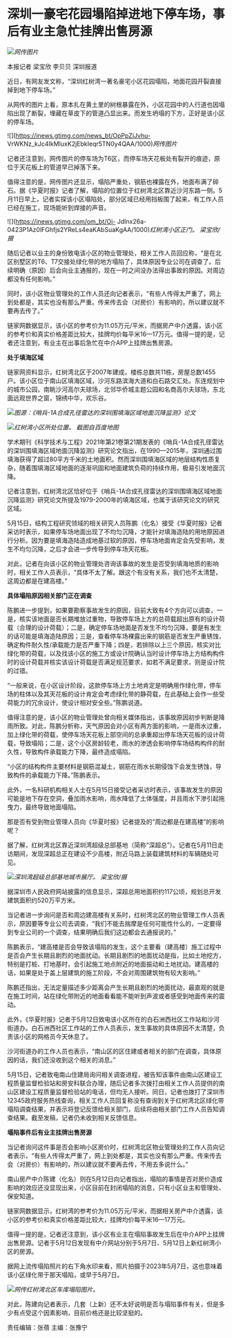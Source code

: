 # 深圳一豪宅花园塌陷掉进地下停车场，事后有业主急忙挂牌出售房源

![](https://inews.gtimg.com/om_bt/Old1sedlOdhR5NXiB4J3oylau2baqReaMVs2BMD0PYA5MAA/1000)_网传图片_

本报记者 梁宝欣 李贝贝 深圳报道

近日，有网友发文称，“深圳红树湾一著名豪宅小区花园塌陷，地面花园开裂直接掉到地下停车场。”

从网传的图片上看，原本扎在黄土里的树根暴露在外，小区花园中的人行道也因塌陷出现了断裂，埋藏在草皮下的管道凸显出来。而发生坍塌的下方，正好是该小区的停车场。

![](https://inews.gtimg.com/news_bt/OpPpZjJvhu-
VrWKNz_kJc4IkMIuxK2jEbkIeqr5TN0y4QAA/1000)_网传图片_

记者还注意到，网传图片的停车场为T6区，而停车场天花板处有裂开的痕迹，原位于天花板上的管道早已掉落下来。

值得注意的是，网传图片还显示，塌陷严重处，钢筋也裸露在外，地面布满了碎石。据《华夏时报》记者了解，塌陷的位置位于红树湾北区靠近沙河东路一侧。5月11日早上，记者实探该小区塌陷处，部分区域已经用挡板围了起来，有工作人员已经在施工，现场能听到焊接的声音。

![](https://inews.gtimg.com/om_bt/Oi-
JdInx26a-0423P1Az0lFGhfjs2YReLs4eaKAbSuaKgAA/1000)_红树湾小区正门。 梁宝欣/摄_

随后记者以业主的身份致电该小区的物业管理处，相关工作人员回应称，“是在北区别墅区的T6、T7交接处绿化带的地方塌陷了，具体原因专业公司在调查了。后续明确（原因）后会向业主通报的，现在一时之间没办法得出事故的原因。对周边都没有任何影响。”

同时，该小区物业管理处的工作人员还向记者表示，“有些人传得太严重了，网上到处都是，其实也没有那么严重。传来传去会（对房价）有影响的，所以建议就不要再去传了。”

链家网数据显示，该小区的参考价为11.05万元/平米，而据房产中介透露，该小区的参考价和真实价格差距比较大，挂牌均价每平米16—17万元。值得一提的是，记者还注意到，有业主在出事后急忙在中介APP上挂牌出售房源。

**处于填海区域**

链家网资料显示，红树湾北区于2007年建成，楼栋总数共11栋，房屋总数1455户。该小区位于南山区填海区域，沙河东路滨海大道和白石路交汇处。东连规划中的城市公园，南眺沙河高尔夫球场，北邻华侨城主题公园和名商高尔夫球场，东北面远观世界之窗，锦绣中华，欢乐谷。

![](https://inews.gtimg.com/om_bt/O1TyXm7U328h1l834sXwNeN7diCylow92ijFqIEZ11zdwAA/1000)_图源：《哨兵-1A合成孔径雷达的深圳围填海区域地面沉降监测》论文_

![](https://inews.gtimg.com/om_bt/OQjyQHUbUPVuGQy3F4HpR0d9bXQjgRpySSJ6iYCSRxT8oAA/1000)_红树湾小区所处位置。
截图自百度地图_

学术期刊《科学技术与工程》2021年第21卷第21期发表的《哨兵-1A合成孔径雷达的深圳围填海区域地面沉降监测》研究论文指出，在1990—2015年，深圳通过围填海获得了超过80平方千米的土地面积。然而深圳围填海区域的地层结构性质复杂，随着围填海区域地面的逐渐巩固和地面建筑负荷的持续作用，极易引发地面沉降。

记者注意到，红树湾北区恰好位于《哨兵-1A合成孔径雷达的深圳围填海区域地面沉降监测》研究论文所提及1979-2000年的填海区域，也属于该研究论文的研究区域。

5月15日，结构工程研究领域的相关研究人员陈鹏（化名）接受《华夏时报》记者采访时表示，如果停车场地面出现了不均匀沉降，才能针对填海造陆的用地原因进行分析。因为要是填海造陆造成地基过软的原因，停车场地面肯定会先受影响，发生不均匀沉降，之后才会进一步传导到停车场天花板。

对此，记者在向该小区的物业管理处咨询该事故的发生是否受到填海地质的影响时，相关工作人员表示，“具体不太了解。跟这个有没有关系，我们也不太清楚，这周边都是在建高楼。”

**具体塌陷原因相关部门正在调查**

陈鹏进一步提到，如果要勘察事故发生的原因，目前大致有4个方向可以调查，一是，核实该地面是否长期堆放过重物，导致停车场上方的总荷载超出原有的设计荷载（合理的设计荷载）；二是，确定停车场地面是否发生不均匀沉降，要是有发生的话可能是填海造陆原因；三是，查看停车场裸露出来的钢筋是否发生严重锈蚀，确定构件耐久性/承载能力是否严重下降；四是，若排除以上三个原因，核实对比绿化带的荷载，以及找该小区的施工方或设计院确认当时设计停车场上方结构构件时的设计荷载并核实该设计荷载是否满足规范要求，如若不满足要求，则是设计院的过错。

“一般来说，在小区设计阶段，这款停车场上方土地肯定是明确用作绿化带，停车场的柱体以及其天花板的设计肯定会考虑绿化带的静荷载，在此基础上会作一些受荷能力的冗余设计，使设计相对安全些。”陈鹏说道。

值得注意的是，该小区的物业管理处曾向相关媒体指出，该事故原因初步判断是降雨所致。对此，陈鹏分析称，天气原因会对小区有两方面的影响，一是雨水过重，加上绿化带的荷载，使停车场天花板上部空间的总承重超出停车场天花板的设计荷载，导致塌陷；二是，这个小区房龄较老，雨水的渗透会影响停车场结构构件的耐久性，导致构件承载能力下降，最终造成塌陷。

“小区的结构构件主要材料是钢筋混凝土，钢筋在雨水长期侵蚀下会发生锈蚀，导致构件的承载能力下降。”陈鹏表示。

此外，一名科研机构相关人士在5月15日接受记者采访时表示，该事故发生的原因可能是地下存在空洞，叠加雨水影响，雨水降低了土体强度，并且雨水下渗引起拖曳力，最终导致地面塌陷。

那是否有受到物业管理人员向《华夏时报》记者提及的“周边都是在建高楼”的影响呢？

据了解，红树湾北区靠近深圳湾超级总部基地（简称“深超总”）。记者在5月11日走访期间，发现深超总正在建设不少高楼，附近马路上装载建筑材料的车辆随处可见。

![](https://inews.gtimg.com/om_bt/OkXv9_9m73O5NZvBuK6Vf5AXxXUJlFehGLUjKxM_WcnqIAA/1000)_深圳湾超级总部基地城市展厅。
梁宝欣/摄_

据深圳市人民政府网站披露的信息显示，深超总用地面积约117公顷，规划总开发建筑面积约520万平方米。

当记者进一步询问是否和周边建高楼有关系时，红树湾北区的物业管理工作人员表示，原因要等专业公司去调查，“我们不能去揣摩是任何可能性什么的，一定要得到专业公司的一个调查，结果明确后我们这边都会去通报说的。”

陈鹏表示，“建高楼是否会导致该塌陷的发生，这个主要看（建高楼）施工过程中是否会产生长期且剧烈的地面扰动。长期且剧烈的地面扰动是指，比如土地挖方，特别是打桩、打地基时，会引起施工地点附近的地面振动和土地扰动。建高楼的话，如果是处于盖上层建筑的施工阶段，不会对周围建筑物有较大影响。”

陈鹏还指出，无法定量描述多少距离会产生长期且剧烈的地面扰动，最直观的就是在施工时间，站在绿化带附近的地面看看能不能听到声波或者感受到地面传来的震动。

此外，《华夏时报》记者于5月12日致电该小区所在的白石洲西社区工作站和沙河街道办。白石洲西社区工作站的工作人员表示，发生事故的具体原因不太清楚，负责该小区的网格员今天休息了。

沙河街道办的工作人员也表示，“南山区的区住建或者相关的部门在调查，具体原因的话，我们还没收到这个相关的消息。”

5月15日，记者致电南山住建局询问相关调查进程，被告知该事件由南山区建设工程质量监督检验站和房安科联合办理，随后记者多次拨打由相关工作人员提供的南山区建设工程质量监督检验站的电话，但均无人接听。同日，记者也拨打了深圳市12345政府服务热线查询，相关工作人员回复称没有查询到关于红树湾北区绿化带塌陷调查结果，并表示将登记反馈给相关部门，后续将由相关部门工作人员告知调查结果。截至发稿，记者仍未收到相关反馈信息。

**塌陷事件后有业主挂牌出售房源**

当记者询问这件事是否会影响小区房价时，红树湾北区物业管理处的工作人员向记者表示，“有些人传得太严重了，网上到处都是，其实也没有那么严重。传来传去会（对房价）有影响的，所以建议就不要再去传，不用去多说什么。”

南山房产中介陈建（化名）则在5月12日向记者指出，塌陷的事情是否对房价造成影响的效应还没显现出来，小区目前在封闭塌陷的消息，只有小区业主和管理处、保安知道。

链家网数据显示，红树湾的参考价为11.05万元/平米，而据相关房产中介透露，该小区的参考价和真实价格差距比较大，挂牌均价每平米16—17万元。

值得一提的是，记者还注意到，该小区有业主在塌陷事故发生后在中介APP上挂牌出售房源。记者于5月12日发现有中介网站分别于5月7日、5月12日上新红树湾小区的房源。

据网上流传塌陷照片的右下角水印来看，照片拍摄于2023年5月7日，这也意味着该小区绿化带于那天塌陷，或早于5月7日。

![](https://inews.gtimg.com/om_bt/OTKURo_wnNjXFPYXZqF9-mAtln_l4QWbgFa0x2u10ymnIAA/1000)_网传红树湾北区车库塌陷图片。_

对此，陈建向记者表示，几套（上新）还不太好说明是否与塌陷事件有关，但是多少有点受这个因素影响，目前价格还是比较坚挺的。

责任编辑：张蓓 主编：张豫宁

